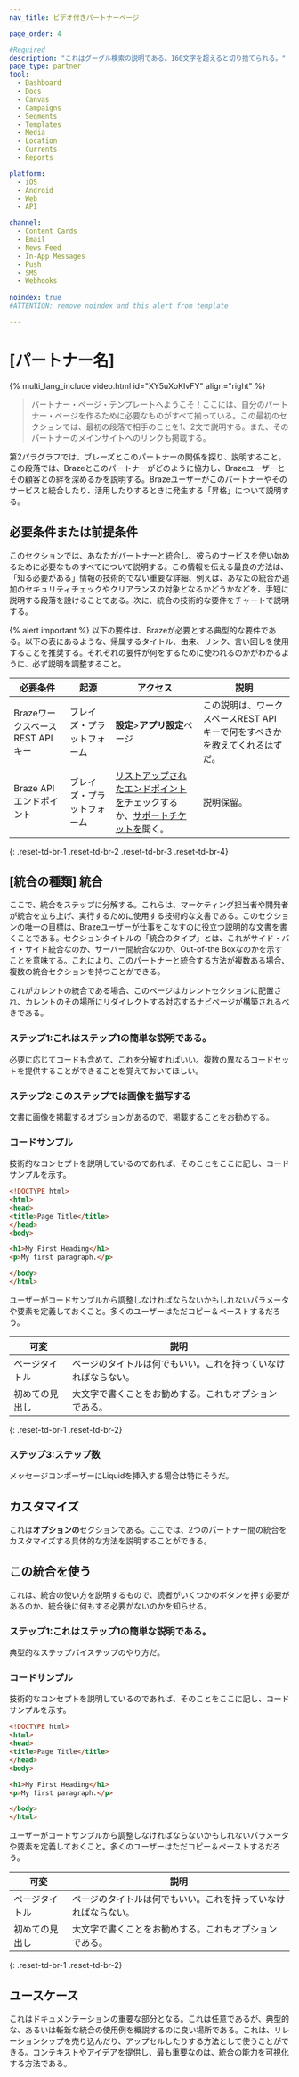 ```yaml
---
nav_title: ビデオ付きパートナーページ

page_order: 4

#Required
description: "これはグーグル検索の説明である。160文字を超えると切り捨てられる。"
page_type: partner
tool:
  - Dashboard
  - Docs
  - Canvas
  - Campaigns
  - Segments
  - Templates
  - Media
  - Location
  - Currents
  - Reports

platform:
  - iOS
  - Android
  - Web
  - API

channel:
  - Content Cards
  - Email
  - News Feed
  - In-App Messages
  - Push
  - SMS
  - Webhooks
  
noindex: true
#ATTENTION: remove noindex and this alert from template

---
```


# \[パートナー名]

{% multi_lang_include video.html id="XY5uXoKIvFY" align="right" %}

> パートナー・ページ・テンプレートへようこそ！ここには、自分のパートナー・ページを作るために必要なものがすべて揃っている。この最初のセクションでは、最初の段落で相手のことを1、2文で説明する。また、そのパートナーのメインサイトへのリンクも掲載する。

第2パラグラフでは、ブレーズとこのパートナーの関係を探り、説明すること。この段落では、Brazeとこのパートナーがどのように協力し、Brazeユーザーとその顧客との絆を深めるかを説明する。Brazeユーザーがこのパートナーやそのサービスと統合したり、活用したりするときに発生する「昇格」について説明する。

## 必要条件または前提条件

このセクションでは、あなたがパートナーと統合し、彼らのサービスを使い始めるために必要なものすべてについて説明する。この情報を伝える最良の方法は、「知る必要がある」情報の技術的でない重要な詳細、例えば、あなたの統合が追加のセキュリティチェックやクリアランスの対象となるかどうかなどを、手短に説明する段落を設けることである。次に、統合の技術的な要件をチャートで説明する。

{% alert important %}
以下の要件は、Brazeが必要とする典型的な要件である。以下の表にあるような、帰属するタイトル、由来、リンク、言い回しを使用することを推奨する。それぞれの要件が何をするために使われるのかがわかるように、必ず説明を調整すること。


| 必要条件 | 起源 | アクセス | 説明 |
|---|---|---|---|
|BrazeワークスペースREST APIキー | ブレイズ・プラットフォーム | **設定**>**アプリ設定**ページ | この説明は、ワークスペースREST APIキーで何をすべきかを教えてくれるはずだ。 |
|Braze APIエンドポイント | ブレイズ・プラットフォーム | [リストアップされたエンドポイントを]({{site.baseurl}}/developer_guide/rest_api/basics/#endpoints)チェックするか、[サポートチケットを]({{site.baseurl}}/braze_support/)開く。 | 説明保留。 |
{: .reset-td-br-1 .reset-td-br-2 .reset-td-br-3  .reset-td-br-4}

## \[統合の種類] 統合

ここで、統合をステップに分解する。これらは、マーケティング担当者や開発者が統合を立ち上げ、実行するために使用する技術的な文書である。このセクションの唯一の目標は、Brazeユーザーが仕事をこなすのに役立つ説明的な文書を書くことである。セクションタイトルの「統合のタイプ」とは、これがサイド・バイ・サイド統合なのか、サーバー間統合なのか、Out-of-the Boxなのかを示すことを意味する。これにより、このパートナーと統合する方法が複数ある場合、複数の統合セクションを持つことができる。

これがカレントの統合である場合、このページはカレントセクションに配置され、カレントのその場所にリダイレクトする対応するナビページが構築されるべきである。

### ステップ1:これはステップ1の簡単な説明である。

必要に応じてコードも含めて、これを分解すればいい。複数の異なるコードセットを提供することができることを覚えておいてほしい。

### ステップ2:このステップでは画像を描写する

文書に画像を掲載するオプションがあるので、掲載することをお勧めする。

### コードサンプル

技術的なコンセプトを説明しているのであれば、そのことをここに記し、コードサンプルを示す。

```html
<!DOCTYPE html>
<html>
<head>
<title>Page Title</title>
</head>
<body>

<h1>My First Heading</h1>
<p>My first paragraph.</p>

</body>
</html>
```

ユーザーがコードサンプルから調整しなければならないかもしれないパラメータや要素を定義しておくこと。多くのユーザーはただコピー＆ペーストするだろう。

| 可変 | 説明 |
| -------- | ----------- |
| ページタイトル | ページのタイトルは何でもいい。これを持っていなければならない。 |
| 初めての見出し | 大文字で書くことをお勧めする。これもオプションである。 |
{: .reset-td-br-1 .reset-td-br-2}


### ステップ3:ステップ数

メッセージコンポーザーにLiquidを挿入する場合は特にそうだ。

## カスタマイズ

これは**オプションの**セクションである。ここでは、2つのパートナー間の統合をカスタマイズする具体的な方法を説明することができる。

## この統合を使う

これは、統合の使い方を説明するもので、読者がいくつかのボタンを押す必要があるのか、統合後に何もする必要がないのかを知らせる。

### ステップ1:これはステップ1の簡単な説明である。

典型的なステップバイステップのやり方だ。

### コードサンプル

技術的なコンセプトを説明しているのであれば、そのことをここに記し、コードサンプルを示す。

```html
<!DOCTYPE html>
<html>
<head>
<title>Page Title</title>
</head>
<body>

<h1>My First Heading</h1>
<p>My first paragraph.</p>

</body>
</html>
```

ユーザーがコードサンプルから調整しなければならないかもしれないパラメータや要素を定義しておくこと。多くのユーザーはただコピー＆ペーストするだろう。

| 可変 | 説明 |
| -------- | ----------- |
| ページタイトル | ページのタイトルは何でもいい。これを持っていなければならない。 |
| 初めての見出し | 大文字で書くことをお勧めする。これもオプションである。 |
{: .reset-td-br-1 .reset-td-br-2}


## ユースケース

これはドキュメンテーションの重要な部分となる。これは任意であるが、典型的な、あるいは斬新な統合の使用例を概説するのに良い場所である。これは、リレーションシップを売り込んだり、アップセルしたりする方法として使うことができる。コンテキストやアイデアを提供し、最も重要なのは、統合の能力を可視化する方法である。
